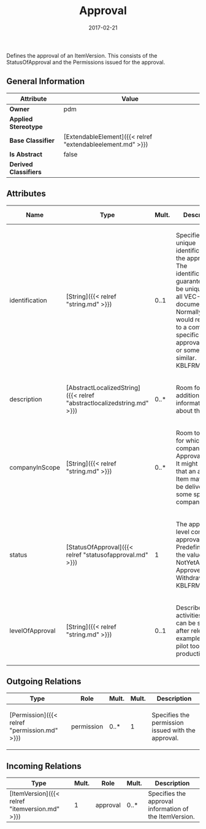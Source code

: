 ﻿---
title: Approval
toc: false
type: specs
date: "2017-02-21"
draft: false
specification: VEC
version: 1.1.3
documentType: "Recommendation"
elementType: Class
classes:
  - Approval
menu_name: vec-1.1.3
---
<p> Defines the approval of an ItemVersion. This consists of the StatusOfApproval and the Permissions issued for the approval.      </p>

## General Information

| Attribute               | Value |
|-------------------------|-------|
| **Owner**               | pdm |
| **Applied Stereotype**  |   |
| **Base Classifier**     | [ExtendableElement]({{< relref "extendableelement.md" >}})<br/>  |
| **Is Abstract**         | false |
| **Derived Classifiers** |   |

## Attributes
|  Name  |  Type  |  Mult.  |  Description  |  Owning Classifier  |
|--------|--------|---------|---------------|--------------|
|identification | [String]({{< relref "string.md" >}}) | 0..1 | <p> Specifies a unique identification of the approval. The identification is guaranteed to be unique over all VEC-documents. Normally this would reference to a company specific approval number or something similar. KBLFRM-349      </p> | [Approval]({{< relref "approval.md" >}}) |
|description | [AbstractLocalizedString]({{< relref "abstractlocalizedstring.md" >}}) | 0..* | <p>Room for additional information about the item. </p> | [Approval]({{< relref "approval.md" >}}) |
|companyInScope | [String]({{< relref "string.md" >}}) | 0..* | <p> Room to specify for which companies the Approval is valid. It might be e.g. that an approved Item may only be delivered by some specific company.      </p> | [Approval]({{< relref "approval.md" >}}) |
|status | [StatusOfApproval]({{< relref "statusofapproval.md" >}}) | 1 | <p>The approval level concerning approval status. Predefined are the values: NotYetApproved, Approved and Withdrawn. KBLFRM-349 </p> | [Approval]({{< relref "approval.md" >}}) |
|levelOfApproval | [String]({{< relref "string.md" >}}) | 0..1 | <p> Describes activities that can be started after release for example building pilot tools or production tools.      </p> | [Approval]({{< relref "approval.md" >}}) |

## Outgoing Relations
|    Type  |   Role   |   Mult.   |   Mult.   |   Description   |
|----------|----------|-----------|-----------|-----------------|
| [Permission]({{< relref "permission.md" >}}) | permission | 0..* | 1 | <p> Specifies the permission issued with the approval.      </p> |
##  Incoming Relations
|    Type  |   Mult.  |   Role    |   Mult.   |   Description  |
|----------|----------|-----------|-----------|----------------|
| [ItemVersion]({{< relref "itemversion.md" >}}) | 1 | approval | 0..* | Specifies the approval information of the ItemVersion. |

